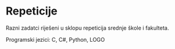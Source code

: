 Repeticije
================

Razni zadatci riješeni u sklopu repeticija srednje škole i fakulteta.

Programski jezici: C, C#, Python, LOGO
